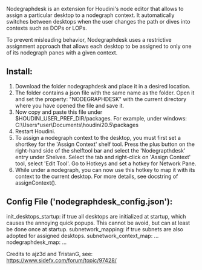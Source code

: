Nodegraphdesk is an extension for Houdini's node editor that allows to assign a particular desktop 
to a nodegraph context. It automatically switches between desktops when the user changes the path 
or dives into contexts such as DOPs or LOPs.

To prevent misleading behavior, Nodegraphdesk uses a restrictive assignment approach that allows 
each desktop to be assigned to only one of its nodegraph panes with a given context.

## Install: 
1. Download the folder nodegraphdesk and place it in a desired location. 
2. The folder contains a json file with the same name as the folder. Open it and set the property: 
"NODEGRAPHDESK" with the current directory where you have opened the file and save it. 
3. Now copy and paste this file under $HOUDINI_USER_PREF_DIR/packages.
For example, under windows: C:\Users\*user\Documents\houdini20.5\packages
4. Restart Houdini.
5. To assign a nodegraph context to the desktop, you must first set a shortkey for the 'Assign 
Context' shelf tool. Press the plus button on the right-hand side of the shelftool bar and select the 
'Nodegrapthdesk' entry under Shelves. Select the tab and right-click on 'Assign Context' tool, 
select 'Edit Tool'. Go to Hotkeys and set a hotkey for Network Pane.
6. While under a nodegraph, you can now use this hotkey to map it with its context to the current 
desktop. For more details, see docstring of assignContext().

## Config File ('nodegraphdesk_config.json'):
init_desktops_startup: if true all desktops are initialized at startup, which causes the annoying 
quick popups. This cannot be avoid, but can at least be done once at startup.
subnetwork_mapping: if true subnets are also adopted for assigned desktops.
subnetwork_context_map: ...
nodegraphdesk_map: ...


Credits to ajz3d and TristanG, see: https://www.sidefx.com/forum/topic/97428/
